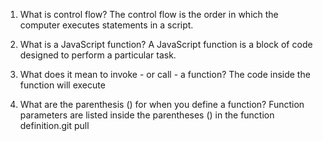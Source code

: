 1. What is control flow?
The control flow is the order in which the computer executes statements in a script.

2. What is a JavaScript function?
A JavaScript function is a block of code designed to perform a particular task.

3. What does it mean to invoke - or call - a function?
The code inside the function will execute

4. What are the parenthesis () for when you define a function?
Function parameters are listed inside the parentheses () in the function definition.git pull
